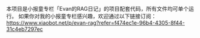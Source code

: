 本项目是小报童专栏「Evan的RAG日记」的项目配套代码，所有文件均可单个运行。
如果你对我的小报童专栏感兴趣，欢迎通过以下链接订阅：
https://www.xiaobot.net/p/evan-rag?refer=f474ec1e-96b4-4305-8f44-31c4eb7297ec

